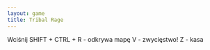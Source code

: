 ```yaml
---
layout: game
title: Tribal Rage
---
```


Wciśnij SHIFT + CTRL + 	R - odkrywa mapę
                       		V - zwycięstwo!
                       		Z - kasa
